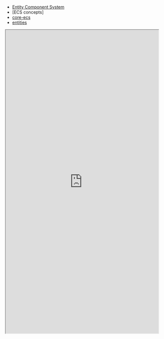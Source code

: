 - [Entity Component System](Entities/Index.md)
- [ECS concepts]
- [core-ecs](Entities/1_ECS_concepts/core-ecs.md)
- [entities](Entities/1_ECS_concepts/entities.md)

<iframe src="https://docs.unity3d.com/Packages/com.unity.entities@latest/" style="width:100%; height:1000px;" ></iframe>
